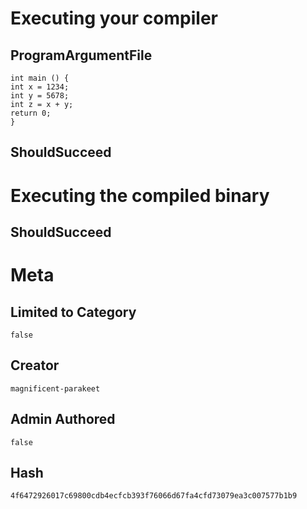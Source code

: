 # Executing your compiler

## ProgramArgumentFile

```
int main () {
int x = 1234;
int y = 5678;
int z = x + y;
return 0;
}
```

## ShouldSucceed

# Executing the compiled binary

## ShouldSucceed

# Meta

## Limited to Category

```
false
```

## Creator

```
magnificent-parakeet
```

## Admin Authored

```
false
```

## Hash

```
4f6472926017c69800cdb4ecfcb393f76066d67fa4cfd73079ea3c007577b1b9
```
